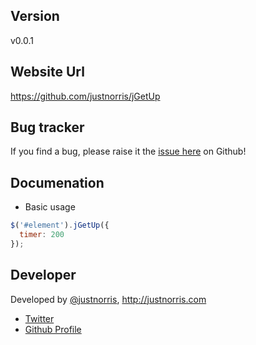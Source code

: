 ## Version

v0.0.1

## Website Url

https://github.com/justnorris/jGetUp	

## Bug tracker

If you find a bug, please raise it the [issue here](https://github.com/justnorris/jGetUp/issues) on Github! 

## Documenation

- Basic usage

```javascript
$('#element').jGetUp({
  timer: 200
});
```

## Developer

Developed by [@justnorris](http://twitter.com/justnorris), http://justnorris.com

+ [Twitter](http://twitter.com/justnorris)
+ [Github Profile](http://github.com/justnorris)
